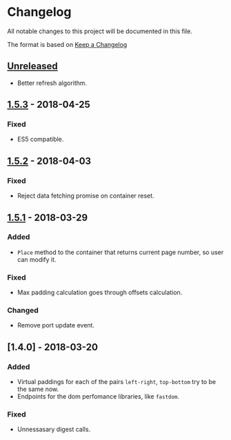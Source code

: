 # Changelog
All notable changes to this project will be documented in this file.

The format is based on [Keep a Changelog](http://keepachangelog.com/en/1.0.0/)

## [Unreleased]
- Better refresh algorithm.

## [1.5.3] - 2018-04-25
### Fixed
- ES5 compatible.

## [1.5.2] - 2018-04-03
### Fixed
- Reject data fetching promise on container reset.

## [1.5.1] - 2018-03-29
### Added
- `Place` method to the container that returns current page number, so user can modify it.

### Fixed
- Max padding calculation goes through offsets calculation.

### Changed
- Remove port update event.

## [1.4.0] - 2018-03-20
### Added
- Virtual paddings for each of the pairs `left-right`, `top-bottom` try to be the same now.
- Endpoints for the dom perfomance libraries, like `fastdom`.

### Fixed
- Unnessasary digest calls.

[Unreleased]: https://github.com/klumba12/vscroll/compare/v1.5.3...HEAD
[1.5.3]: https://github.com/qgrid/ng/compare/v1.5.3...v1.5.2
[1.5.2]: https://github.com/qgrid/ng/compare/v1.5.2...v1.5.1
[1.5.1]: https://github.com/qgrid/ng/compare/v1.5.1...v1.5.0
[1.5.0]: https://github.com/qgrid/ng/compare/v1.4.0...v1.5.0